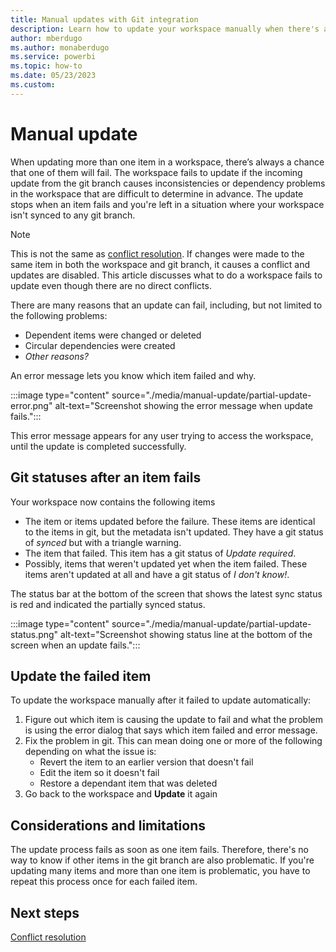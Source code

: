 ```yaml
---
title: Manual updates with Git integration
description: Learn how to update your workspace manually when there's an internal inconsistency.
author: mberdugo
ms.author: monaberdugo
ms.service: powerbi
ms.topic: how-to
ms.date: 05/23/2023
ms.custom:
---
```


# Manual update

When updating more than one item in a workspace, there’s always a chance that one of them will fail. The workspace fails to update if the incoming update from the git branch causes inconsistencies or dependency problems in the workspace that are difficult to determine in advance. The update stops when an item fails and you're left in a situation where your workspace isn't synced to any git branch.

> [!NOTE]
> This is not the same as [conflict resolution](./conflict-resolution.md). If changes were made to the same item in both the workspace and git branch, it causes a conflict and updates are disabled. This article discusses what to do a workspace fails to update even though there are no direct conflicts.

There are many reasons that an update can fail, including, but not limited to the following problems:

* Dependent items were changed or deleted
* Circular dependencies were created
* *Other reasons?*

An error message lets you know which item failed and why.

:::image type="content" source="./media/manual-update/partial-update-error.png" alt-text="Screenshot showing the error message when update fails.":::

This error message appears for any user trying to access the workspace, until the update is completed successfully.

## Git statuses after an item fails

Your workspace now contains the following items

* The item or items updated before the failure. These items are identical to the items in git, but the metadata isn't updated. They have a git status of *synced* but with a triangle warning.
* The item that failed. This item has a git status of *Update required*.
* Possibly, items that weren't updated yet when the item failed. These items aren't updated at all and have a git status of *I don't know!*.

The status bar at the bottom of the screen that shows the latest sync status is red and indicated the partially synced status.

:::image type="content" source="./media/manual-update/partial-update-status.png" alt-text="Screenshot showing status line at the bottom of the screen when an update fails.":::

## Update the failed item

To update the workspace manually after it failed to update automatically:

1. Figure out which item is causing the update to fail and what the problem is using the error dialog that says which item failed and error message.
1. Fix the problem in git. This can mean doing one or more of the following depending on what the issue is:
   * Revert the item to an earlier version that doesn't fail
   * Edit the item so it doesn't fail
   * Restore a dependant item that was deleted
1. Go back to the workspace and **Update** it again

## Considerations and limitations

The update process fails as soon as one item fails. Therefore, there's no way to know if other items in the git branch are also problematic. If you're updating many items and more than one item is problematic, you have to repeat this process once for each failed item.

## Next steps

[Conflict resolution](./conflict-resolution.md)
